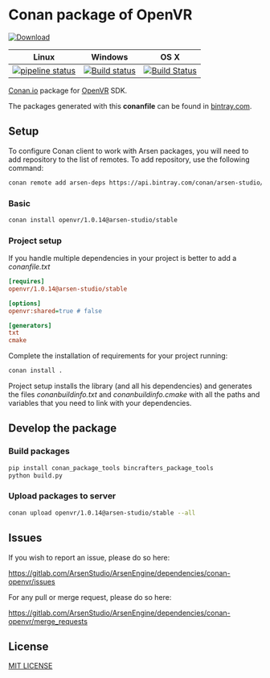 # Conan package of OpenVR

[![Download](https://api.bintray.com/packages/arsen-studio/arsen-deps/openvr%3Aarsen-studio/images/download.svg?version=1.0.14%3Astable)](https://bintray.com/arsen-studio/arsen-deps/openvr%3Aarsen-studio/1.0.14%3Astable/link)

|Linux|Windows|OS X|
|-----|-------|----|
|[![pipeline status](https://gitlab.com/HeiGameStudio/ArsenEngine/dependencies/conan-openvr/badges/stable/1.0.14/pipeline.svg)](https://gitlab.com/HeiGameStudio/ArsenEngine/dependencies/conan-openvr/commits/stable/1.0.14)|[![Build status](https://ci.appveyor.com/api/projects/status/qg7k3dywc13q7k6i/branch/stable%2F1.0.14?svg=true)](https://ci.appveyor.com/project/ArsenStudio/conan-openvr/branch/stable%2F1.0.14)|[![Build Status](https://travis-ci.org/ArsenStudio/conan-openvr.svg?branch=stable%2F1.0.14)](https://travis-ci.org/ArsenStudio/conan-openvr)|

[Conan.io](https://conan.io) package for [OpenVR](https://github.com/ValveSoftware/openvr) SDK.

The packages generated with this **conanfile** can be found in [bintray.com](https://bintray.com/arsen-studio/arsen-deps/openvr%3Aarsen-studio).

## Setup

To configure Conan client to work with Arsen packages, you will need to add repository to the list of remotes. To add repository, use the following command:

```sh
conan remote add arsen-deps https://api.bintray.com/conan/arsen-studio/arsen-deps
```

### Basic

```sh
conan install openvr/1.0.14@arsen-studio/stable
```

### Project setup

If you handle multiple dependencies in your project is better to add a *conanfile.txt*

```ini
[requires]
openvr/1.0.14@arsen-studio/stable

[options]
openvr:shared=true # false

[generators]
txt
cmake
```

Complete the installation of requirements for your project running:

```sh
conan install .
```

Project setup installs the library (and all his dependencies) and generates the files *conanbuildinfo.txt* and *conanbuildinfo.cmake* with all the paths and variables that you need to link with your dependencies.

## Develop the package

### Build packages

```sh
pip install conan_package_tools bincrafters_package_tools
python build.py
```

### Upload packages to server

```sh
conan upload openvr/1.0.14@arsen-studio/stable --all
```

## Issues

If you wish to report an issue, please do so here:

<https://gitlab.com/ArsenStudio/ArsenEngine/dependencies/conan-openvr/issues>

For any pull or merge request, please do so here:

<https://gitlab.com/ArsenStudio/ArsenEngine/dependencies/conan-openvr/merge_requests>

## License

[MIT LICENSE](LICENSE)

